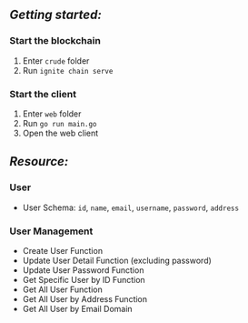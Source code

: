 ## _Getting started:_

### Start the blockchain

1. Enter `crude` folder
2. Run `ignite chain serve`


### Start the client

1. Enter `web` folder
2. Run `go run main.go`
3. Open the web client


## _Resource:_ 

### User

- User Schema: `id`, `name`, `email`, `username`, `password`, `address`

### User Management 


- Create User Function
- Update User Detail Function (excluding password)
- Update User Password Function 
- Get Specific User by ID Function
- Get All User Function
- Get All User by Address Function
- Get All User by Email Domain